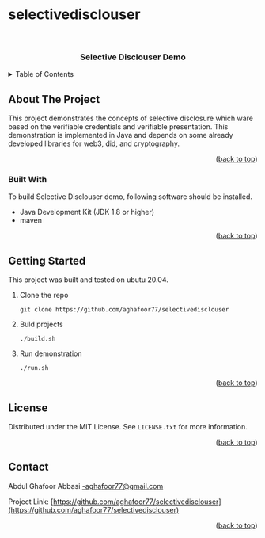 # selectivedisclouser

<!-- PROJECT LOGO -->
<br />
<div align="center">

  <h3 align="center">Selective Disclouser Demo</h3>

 
</div>



<!-- TABLE OF CONTENTS -->
<details>
  <summary>Table of Contents</summary>
  <ol>
    <li>
      <a href="#about-the-project">About The Project</a>
      <ul>
        <li><a href="#built-with">Built With</a></li>
      </ul>
    </li>
    <li>
      <a href="#getting-started">Getting Started</a>
     
    </li>
    <li><a href="#license">License</a></li>
    <li><a href="#contact">Contact</a></li>
    <li><a href="#acknowledgments">Acknowledgments</a></li>
  </ol>
</details>



<!-- ABOUT THE PROJECT -->
## About The Project

This project demonstrates the concepts of selective disclosure which ware based on the verifiable credentials and verifiable presentation. This demonstration is implemented in Java and depends on some already developed libraries for web3, did, and cryptography.

<p align="right">(<a href="#readme-top">back to top</a>)</p>



### Built With

To build Selective Disclouser demo, following software should be installed.

* Java Development Kit (JDK 1.8 or higher)
* maven

<p align="right">(<a href="#readme-top">back to top</a>)</p>



<!-- GETTING STARTED -->
## Getting Started

This project was built and tested on ubutu 20.04. 


1. Clone the repo
   ```
   git clone https://github.com/aghafoor77/selectivedisclouser
   ```
2. Buld projects
   ```
   ./build.sh
   ```
3. Run demonstration
   ```
   ./run.sh
   ```


<p align="right">(<a href="#readme-top">back to top</a>)</p>




<!-- LICENSE -->
## License

Distributed under the MIT License. See `LICENSE.txt` for more information.

<p align="right">(<a href="#readme-top">back to top</a>)</p>



<!-- CONTACT -->
## Contact

Abdul Ghafoor Abbasi -aghafoor77@gmail.com

Project Link: [https://github.com/aghafoor77/selectivedisclouser](https://github.com/aghafoor77/selectivedisclouser)

<p align="right">(<a href="#readme-top">back to top</a>)</p>

